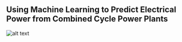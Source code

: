## Using Machine Learning to Predict Electrical Power from Combined Cycle Power Plants 

![alt text](<data/Screenshot 2024-11-08 at 6.58.57 PM.png>)
